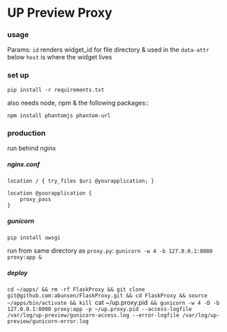 # UP Preview Proxy

### usage

Params:
`id` renders widget_id for file directory & used in the `data-attr` below
`host` is where the widget lives

### set up

`pip install -r requirements.txt`

also needs node, npm & the following packages::

`npm install phantomjs phantom-url`

### production

run behind nginx 

##### nginx.conf


```
location / { try_files $uri @yourapplication; }

location @yourapplication {
    proxy_pass
}
```

##### gunicorn

`pip install uwsgi`

run from same directory as `proxy.py`: `gunicorn -w 4 -b 127.0.0.1:8080 proxy:app &`

##### deploy


`cd ~/apps/ && rm -rf FlaskProxy && git clone git@github.com:abunsen/FlaskProxy.git && cd FlaskProxy && source ~/apps/bin/activate && kill `cat ~/up.proxy.pid` && gunicorn -w 4 -D -b 127.0.0.1:8080 proxy:app -p ~/up.proxy.pid --access-logfile /var/log/up-preview/gunicorn-access.log --error-logfile /var/log/up-preview/gunicorn-error.log`

